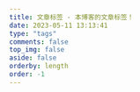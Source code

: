 ```yaml
---
title: 文章标签 - 本博客的文章标签！
date: 2023-05-11 13:13:41
type: "tags"
comments: false
top_img: false
aside: false
orderby: length
order: -1
---
```

